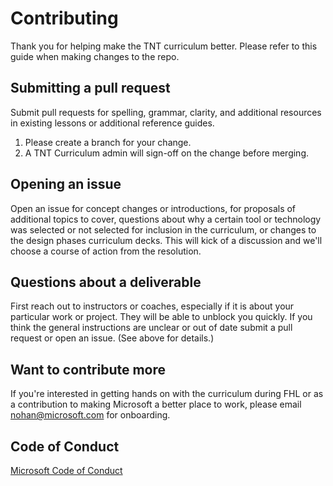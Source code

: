 # Contributing

Thank you for helping make the TNT curriculum better. Please refer to this guide when making changes to the repo.

## Submitting a pull request

Submit pull requests for spelling, grammar, clarity, and additional resources in existing lessons or additional reference guides.

1. Please create a branch for your change.
2. A TNT Curriculum admin will sign-off on the change before merging.

## Opening an issue

Open an issue for concept changes or introductions, for proposals of additional topics to cover,  questions about why a certain tool or technology was selected or not selected for inclusion in the curriculum, or changes to the design phases curriculum decks. This will kick of a discussion and we'll choose a course of action from the resolution.

## Questions about a deliverable

First reach out to instructors or coaches, especially if it is about your particular work or project. They will be able to unblock you quickly. If you think the general instructions are unclear or out of date submit a pull request or open an issue. (See above for details.)

## Want to contribute more

If you're interested in getting hands on with the curriculum during FHL or as a contribution to making Microsoft a better place to work, please email nohan@microsoft.com for onboarding.

## Code of Conduct

[Microsoft Code of Conduct](https://github.com/tnt-summer-academy/Curriculum/blob/main/CODE_OF_CONDUCT.md)
